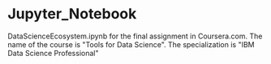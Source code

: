 # Jupyter_Notebook
DataScienceEcosystem.ipynb for the final assignment in Coursera.com. The name of the course is "Tools for Data Science". The specialization is  "IBM Data Science Professional"
